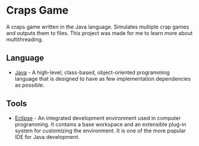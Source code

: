 # Craps Game
A craps game written in the Java language. Simulates multiple crap games and outputs them to files. This project was made for me to learn more about multithreading.

## Language
- [Java](https://www.java.com/en/) - A high-level, class-based, object-oriented programming language that is designed to have as few implementation dependencies as possible.

## Tools
- [Eclipse](https://www.eclipse.org/ide/) - An integrated development environment used in computer programming. It contains a base workspace and an extensible plug-in system for customizing the environment. It is one of the more popular IDE for Java development.
